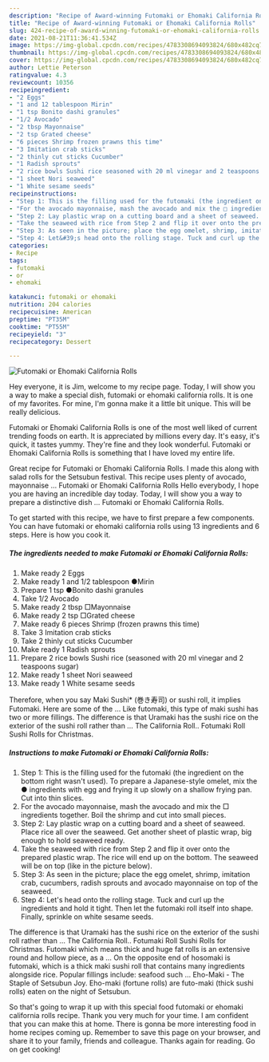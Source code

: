 ```yaml
---
description: "Recipe of Award-winning Futomaki or Ehomaki California Rolls"
title: "Recipe of Award-winning Futomaki or Ehomaki California Rolls"
slug: 424-recipe-of-award-winning-futomaki-or-ehomaki-california-rolls
date: 2021-08-21T11:36:41.534Z
image: https://img-global.cpcdn.com/recipes/4783308694093824/680x482cq70/futomaki-or-ehomaki-california-rolls-recipe-main-photo.jpg
thumbnail: https://img-global.cpcdn.com/recipes/4783308694093824/680x482cq70/futomaki-or-ehomaki-california-rolls-recipe-main-photo.jpg
cover: https://img-global.cpcdn.com/recipes/4783308694093824/680x482cq70/futomaki-or-ehomaki-california-rolls-recipe-main-photo.jpg
author: Lettie Peterson
ratingvalue: 4.3
reviewcount: 10356
recipeingredient:
- "2 Eggs"
- "1 and 12 tablespoon Mirin"
- "1 tsp Bonito dashi granules"
- "1/2 Avocado"
- "2 tbsp Mayonnaise"
- "2 tsp Grated cheese"
- "6 pieces Shrimp frozen prawns this time"
- "3 Imitation crab sticks"
- "2 thinly cut sticks Cucumber"
- "1 Radish sprouts"
- "2 rice bowls Sushi rice seasoned with 20 ml vinegar and 2 teaspoons sugar"
- "1 sheet Nori seaweed"
- "1 White sesame seeds"
recipeinstructions:
- "Step 1: This is the filling used for the futomaki (the ingredient on the bottom right wasn&#39;t used). To prepare a Japanese-style omelet, mix the ● ingredients with egg and frying it up slowly on a shallow frying pan. Cut into thin slices."
- "For the avocado mayonnaise, mash the avocado and mix the □ ingredients together. Boil the shrimp and cut into small pieces."
- "Step 2: Lay plastic wrap on a cutting board and a sheet of seaweed. Place rice all over the seaweed. Get another sheet of plastic wrap, big enough to hold seaweed ready."
- "Take the seaweed with rice from Step 2 and flip it over onto the prepared plastic wrap. The rice will end up on the bottom. The seaweed will be on top (like in the picture below)."
- "Step 3: As seen in the picture; place the egg omelet, shrimp, imitation crab, cucumbers, radish sprouts and avocado mayonnaise on top of the seaweed."
- "Step 4: Let&#39;s head onto the rolling stage. Tuck and curl up the ingredients and hold it tight. Then let the futomaki roll itself into shape. Finally, sprinkle on white sesame seeds."
categories:
- Recipe
tags:
- futomaki
- or
- ehomaki

katakunci: futomaki or ehomaki 
nutrition: 204 calories
recipecuisine: American
preptime: "PT35M"
cooktime: "PT55M"
recipeyield: "3"
recipecategory: Dessert

---
```



![Futomaki or Ehomaki California Rolls](https://img-global.cpcdn.com/recipes/4783308694093824/680x482cq70/futomaki-or-ehomaki-california-rolls-recipe-main-photo.jpg)

Hey everyone, it is Jim, welcome to my recipe page. Today, I will show you a way to make a special dish, futomaki or ehomaki california rolls. It is one of my favorites. For mine, I'm gonna make it a little bit unique. This will be really delicious.

Futomaki or Ehomaki California Rolls is one of the most well liked of current trending foods on earth. It is appreciated by millions every day. It's easy, it's quick, it tastes yummy. They're fine and they look wonderful. Futomaki or Ehomaki California Rolls is something that I have loved my entire life.

Great recipe for Futomaki or Ehomaki California Rolls. I made this along with salad rolls for the Setsubun festival. This recipe uses plenty of avocado, mayonnaise … Futomaki or Ehomaki California Rolls Hello everybody, I hope you are having an incredible day today. Today, I will show you a way to prepare a distinctive dish … Futomaki or Ehomaki California Rolls.


To get started with this recipe, we have to first prepare a few components. You can have futomaki or ehomaki california rolls using 13 ingredients and 6 steps. Here is how you cook it.

<!--inarticleads1-->

##### The ingredients needed to make Futomaki or Ehomaki California Rolls:

1. Make ready 2 Eggs
1. Make ready 1 and 1/2 tablespoon ●Mirin
1. Prepare 1 tsp ●Bonito dashi granules
1. Take 1/2 Avocado
1. Make ready 2 tbsp □Mayonnaise
1. Make ready 2 tsp □Grated cheese
1. Make ready 6 pieces Shrimp (frozen prawns this time)
1. Take 3 Imitation crab sticks
1. Take 2 thinly cut sticks Cucumber
1. Make ready 1 Radish sprouts
1. Prepare 2 rice bowls Sushi rice (seasoned with 20 ml vinegar and 2 teaspoons sugar)
1. Make ready 1 sheet Nori seaweed
1. Make ready 1 White sesame seeds


Therefore, when you say Maki Sushi* (巻き寿司) or sushi roll, it implies Futomaki. Here are some of the … Like futomaki, this type of maki sushi has two or more fillings. The difference is that Uramaki has the sushi rice on the exterior of the sushi roll rather than … The California Roll.. Fotumaki Roll Sushi Rolls for Christmas. 

<!--inarticleads2-->

##### Instructions to make Futomaki or Ehomaki California Rolls:

1. Step 1: This is the filling used for the futomaki (the ingredient on the bottom right wasn&#39;t used). To prepare a Japanese-style omelet, mix the ● ingredients with egg and frying it up slowly on a shallow frying pan. Cut into thin slices.
1. For the avocado mayonnaise, mash the avocado and mix the □ ingredients together. Boil the shrimp and cut into small pieces.
1. Step 2: Lay plastic wrap on a cutting board and a sheet of seaweed. Place rice all over the seaweed. Get another sheet of plastic wrap, big enough to hold seaweed ready.
1. Take the seaweed with rice from Step 2 and flip it over onto the prepared plastic wrap. The rice will end up on the bottom. The seaweed will be on top (like in the picture below).
1. Step 3: As seen in the picture; place the egg omelet, shrimp, imitation crab, cucumbers, radish sprouts and avocado mayonnaise on top of the seaweed.
1. Step 4: Let&#39;s head onto the rolling stage. Tuck and curl up the ingredients and hold it tight. Then let the futomaki roll itself into shape. Finally, sprinkle on white sesame seeds.


The difference is that Uramaki has the sushi rice on the exterior of the sushi roll rather than … The California Roll.. Fotumaki Roll Sushi Rolls for Christmas. Futomaki which means thick and huge fat rolls is an extensive round and hollow piece, as a … On the opposite end of hosomaki is futomaki, which is a thick maki sushi roll that contains many ingredients alongside rice. Popular fillings include: seafood such … Eho-Maki - The Staple of Setsubun Joy. Eho-maki (fortune rolls) are futo-maki (thick sushi rolls) eaten on the night of Setsubun. 

So that's going to wrap it up with this special food futomaki or ehomaki california rolls recipe. Thank you very much for your time. I am confident that you can make this at home. There is gonna be more interesting food in home recipes coming up. Remember to save this page on your browser, and share it to your family, friends and colleague. Thanks again for reading. Go on get cooking!
